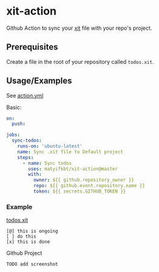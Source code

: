 
# xit-action

Github Action to sync your [xit](jotaen/xit) file with your repo's project.

## Prerequisites

Create a file in the root of your repository called `todos.xit`.

## Usage/Examples

See [action.yml](action.yml)

Basic: 
```yml
on:
  push: 

jobs:
  sync-todos:
    runs-on: 'ubuntu-latest'
    name: Sync .xit file to Default project
    steps:
      - name: Sync todos
        uses: matyifkbt/xit-action@master
        with:
          owner: ${{ github.repository_owner }}
          repo: ${{ github.event.repository.name }}
          token: ${{ secrets.GITHUB_TOKEN }}
```




### Example

[todos.xit](todos.xit)

```
[@] this is ongoing
[ ] do this
[x] this is done
```

Github Project

```
TODO add screenshot
```